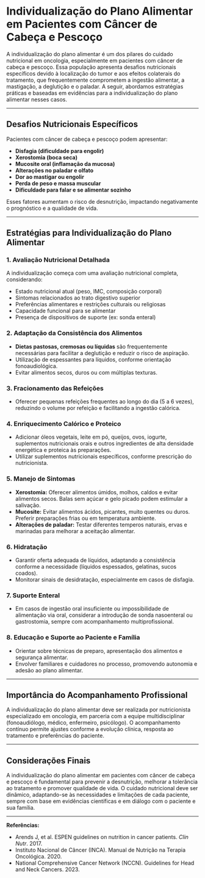 # Individualização do Plano Alimentar em Pacientes com Câncer de Cabeça e Pescoço

A individualização do plano alimentar é um dos pilares do cuidado nutricional em oncologia, especialmente em pacientes com câncer de cabeça e pescoço. Essa população apresenta desafios nutricionais específicos devido à localização do tumor e aos efeitos colaterais do tratamento, que frequentemente comprometem a ingestão alimentar, a mastigação, a deglutição e o paladar. A seguir, abordamos estratégias práticas e baseadas em evidências para a individualização do plano alimentar nesses casos.

---

## Desafios Nutricionais Específicos

Pacientes com câncer de cabeça e pescoço podem apresentar:

- **Disfagia (dificuldade para engolir)**
- **Xerostomia (boca seca)**
- **Mucosite oral (inflamação da mucosa)**
- **Alterações no paladar e olfato**
- **Dor ao mastigar ou engolir**
- **Perda de peso e massa muscular**
- **Dificuldade para falar e se alimentar sozinho**

Esses fatores aumentam o risco de desnutrição, impactando negativamente o prognóstico e a qualidade de vida.

---

## Estratégias para Individualização do Plano Alimentar

### 1. Avaliação Nutricional Detalhada

A individualização começa com uma avaliação nutricional completa, considerando:

- Estado nutricional atual (peso, IMC, composição corporal)
- Sintomas relacionados ao trato digestivo superior
- Preferências alimentares e restrições culturais ou religiosas
- Capacidade funcional para se alimentar
- Presença de dispositivos de suporte (ex: sonda enteral)

### 2. Adaptação da Consistência dos Alimentos

- **Dietas pastosas, cremosas ou líquidas** são frequentemente necessárias para facilitar a deglutição e reduzir o risco de aspiração.
- Utilização de espessantes para líquidos, conforme orientação fonoaudiológica.
- Evitar alimentos secos, duros ou com múltiplas texturas.

### 3. Fracionamento das Refeições

- Oferecer pequenas refeições frequentes ao longo do dia (5 a 6 vezes), reduzindo o volume por refeição e facilitando a ingestão calórica.

### 4. Enriquecimento Calórico e Proteico

- Adicionar óleos vegetais, leite em pó, queijos, ovos, iogurte, suplementos nutricionais orais e outros ingredientes de alta densidade energética e proteica às preparações.
- Utilizar suplementos nutricionais específicos, conforme prescrição do nutricionista.

### 5. Manejo de Sintomas

- **Xerostomia:** Oferecer alimentos úmidos, molhos, caldos e evitar alimentos secos. Balas sem açúcar e gelo picado podem estimular a salivação.
- **Mucosite:** Evitar alimentos ácidos, picantes, muito quentes ou duros. Preferir preparações frias ou em temperatura ambiente.
- **Alterações de paladar:** Testar diferentes temperos naturais, ervas e marinadas para melhorar a aceitação alimentar.

### 6. Hidratação

- Garantir oferta adequada de líquidos, adaptando a consistência conforme a necessidade (líquidos espessados, gelatinas, sucos coados).
- Monitorar sinais de desidratação, especialmente em casos de disfagia.

### 7. Suporte Enteral

- Em casos de ingestão oral insuficiente ou impossibilidade de alimentação via oral, considerar a introdução de sonda nasoenteral ou gastrostomia, sempre com acompanhamento multiprofissional.

### 8. Educação e Suporte ao Paciente e Família

- Orientar sobre técnicas de preparo, apresentação dos alimentos e segurança alimentar.
- Envolver familiares e cuidadores no processo, promovendo autonomia e adesão ao plano alimentar.

---

## Importância do Acompanhamento Profissional

A individualização do plano alimentar deve ser realizada por nutricionista especializado em oncologia, em parceria com a equipe multidisciplinar (fonoaudiólogo, médico, enfermeiro, psicólogo). O acompanhamento contínuo permite ajustes conforme a evolução clínica, resposta ao tratamento e preferências do paciente.

---

## Considerações Finais

A individualização do plano alimentar em pacientes com câncer de cabeça e pescoço é fundamental para prevenir a desnutrição, melhorar a tolerância ao tratamento e promover qualidade de vida. O cuidado nutricional deve ser dinâmico, adaptando-se às necessidades e limitações de cada paciente, sempre com base em evidências científicas e em diálogo com o paciente e sua família.

---

**Referências:**

- Arends J, et al. ESPEN guidelines on nutrition in cancer patients. *Clin Nutr*. 2017.
- Instituto Nacional de Câncer (INCA). Manual de Nutrição na Terapia Oncológica. 2020.
- National Comprehensive Cancer Network (NCCN). Guidelines for Head and Neck Cancers. 2023.